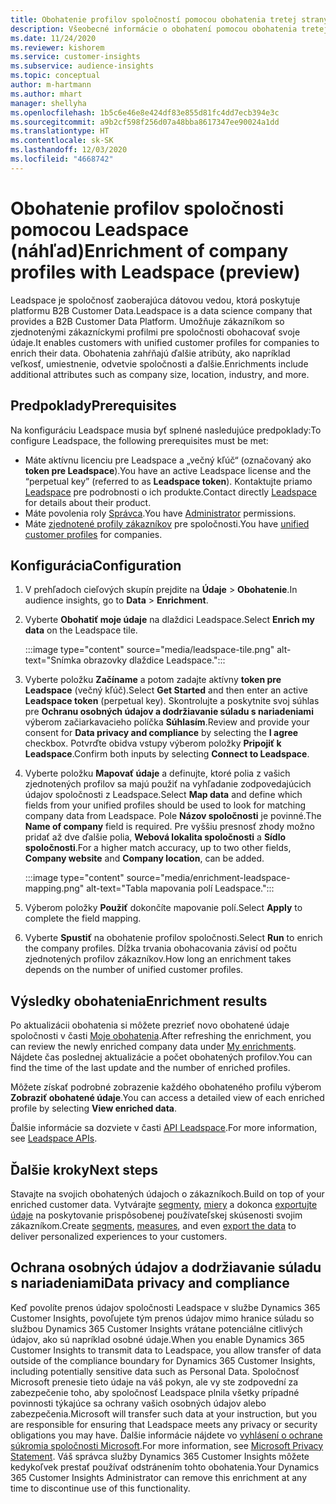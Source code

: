 ```yaml
---
title: Obohatenie profilov spoločností pomocou obohatenia tretej strany Leadspace
description: Všeobecné informácie o obohatení pomocou obohatenia tretej stranou Leadspace.
ms.date: 11/24/2020
ms.reviewer: kishorem
ms.service: customer-insights
ms.subservice: audience-insights
ms.topic: conceptual
author: m-hartmann
ms.author: mhart
manager: shellyha
ms.openlocfilehash: 1b5c6e46e8e424df83e855d81fc4dd7ecb394e3c
ms.sourcegitcommit: a9b2cf598f256d07a48bba8617347ee90024a1dd
ms.translationtype: HT
ms.contentlocale: sk-SK
ms.lasthandoff: 12/03/2020
ms.locfileid: "4668742"
---
```

# <a name="enrichment-of-company-profiles-with-leadspace-preview"></a><span data-ttu-id="f4875-103">Obohatenie profilov spoločnosti pomocou Leadspace (náhľad)</span><span class="sxs-lookup"><span data-stu-id="f4875-103">Enrichment of company profiles with Leadspace (preview)</span></span>

<span data-ttu-id="f4875-104">Leadspace je spoločnosť zaoberajúca dátovou vedou, ktorá poskytuje platformu B2B Customer Data.</span><span class="sxs-lookup"><span data-stu-id="f4875-104">Leadspace is a data science company that provides a B2B Customer Data Platform.</span></span> <span data-ttu-id="f4875-105">Umožňuje zákazníkom so zjednotenými zákazníckymi profilmi pre spoločnosti obohacovať svoje údaje.</span><span class="sxs-lookup"><span data-stu-id="f4875-105">It enables customers with unified customer profiles for companies to enrich their data.</span></span> <span data-ttu-id="f4875-106">Obohatenia zahŕňajú ďalšie atribúty, ako napríklad veľkosť, umiestnenie, odvetvie spoločnosti a ďalšie.</span><span class="sxs-lookup"><span data-stu-id="f4875-106">Enrichments include additional attributes such as company size, location, industry, and more.</span></span>

## <a name="prerequisites"></a><span data-ttu-id="f4875-107">Predpoklady</span><span class="sxs-lookup"><span data-stu-id="f4875-107">Prerequisites</span></span>

<span data-ttu-id="f4875-108">Na konfiguráciu Leadspace musia byť splnené nasledujúce predpoklady:</span><span class="sxs-lookup"><span data-stu-id="f4875-108">To configure Leadspace, the following prerequisites must be met:</span></span>

- <span data-ttu-id="f4875-109">Máte aktívnu licenciu pre Leadspace a „večný kľúč“ (označovaný ako **token pre Leadspace**).</span><span class="sxs-lookup"><span data-stu-id="f4875-109">You have an active Leadspace license and the “perpetual key” (referred to as **Leadspace token**).</span></span> <span data-ttu-id="f4875-110">Kontaktujte priamo [Leadspace](https://www.leadspace.com/products/leadspace-on-demand/) pre podrobnosti o ich produkte.</span><span class="sxs-lookup"><span data-stu-id="f4875-110">Contact directly [Leadspace](https://www.leadspace.com/products/leadspace-on-demand/) for details about their product.</span></span>
- <span data-ttu-id="f4875-111">Máte povolenia roly [Správca](permissions.md#administrator).</span><span class="sxs-lookup"><span data-stu-id="f4875-111">You have [Administrator](permissions.md#administrator) permissions.</span></span>
- <span data-ttu-id="f4875-112">Máte [zjednotené profily zákazníkov](customer-profiles.md) pre spoločnosti.</span><span class="sxs-lookup"><span data-stu-id="f4875-112">You have [unified customer profiles](customer-profiles.md) for companies.</span></span>

## <a name="configuration"></a><span data-ttu-id="f4875-113">Konfigurácia</span><span class="sxs-lookup"><span data-stu-id="f4875-113">Configuration</span></span>

1. <span data-ttu-id="f4875-114">V prehľadoch cieľových skupín prejdite na **Údaje** > **Obohatenie**.</span><span class="sxs-lookup"><span data-stu-id="f4875-114">In audience insights, go to **Data** > **Enrichment**.</span></span>

1. <span data-ttu-id="f4875-115">Vyberte **Obohatiť moje údaje** na dlaždici Leadspace.</span><span class="sxs-lookup"><span data-stu-id="f4875-115">Select **Enrich my data** on the Leadspace tile.</span></span>

   :::image type="content" source="media/leadspace-tile.png" alt-text="Snímka obrazovky dlaždice Leadspace.":::

1. <span data-ttu-id="f4875-117">Vyberte položku **Začíname** a potom zadajte aktívny **token pre Leadspace** (večný kľúč).</span><span class="sxs-lookup"><span data-stu-id="f4875-117">Select **Get Started** and then enter an active **Leadspace token** (perpetual key).</span></span> <span data-ttu-id="f4875-118">Skontrolujte a poskytnite svoj súhlas pre **Ochranu osobných údajov a dodržiavanie súladu s nariadeniami** výberom začiarkavacieho políčka **Súhlasím**.</span><span class="sxs-lookup"><span data-stu-id="f4875-118">Review and provide your consent for **Data privacy and compliance** by selecting the **I agree** checkbox.</span></span> <span data-ttu-id="f4875-119">Potvrďte obidva vstupy výberom položky **Pripojiť k Leadspace**.</span><span class="sxs-lookup"><span data-stu-id="f4875-119">Confirm both inputs by selecting **Connect to Leadspace**.</span></span>

1. <span data-ttu-id="f4875-120">Vyberte položku **Mapovať údaje** a definujte, ktoré polia z vašich zjednotených profilov sa majú použiť na vyhľadanie zodpovedajúcich údajov spoločnosti z Leadspace.</span><span class="sxs-lookup"><span data-stu-id="f4875-120">Select **Map data** and define which fields from your unified profiles should be used to look for matching company data from Leadspace.</span></span> <span data-ttu-id="f4875-121">Pole **Názov spoločnosti** je povinné.</span><span class="sxs-lookup"><span data-stu-id="f4875-121">The **Name of company** field is required.</span></span> <span data-ttu-id="f4875-122">Pre vyššiu presnosť zhody možno pridať až dve ďalšie polia, **Webová lokalita spoločnosti** a **Sídlo spoločnosti**.</span><span class="sxs-lookup"><span data-stu-id="f4875-122">For a higher match accuracy, up to two other fields, **Company website** and **Company location**, can be added.</span></span>

   :::image type="content" source="media/enrichment-leadspace-mapping.png" alt-text="Tabla mapovania polí Leadspace.":::
   
1. <span data-ttu-id="f4875-124">Výberom položky **Použiť** dokončíte mapovanie polí.</span><span class="sxs-lookup"><span data-stu-id="f4875-124">Select **Apply** to complete the field mapping.</span></span>

1. <span data-ttu-id="f4875-125">Vyberte **Spustiť** na obohatenie profilov spoločnosti.</span><span class="sxs-lookup"><span data-stu-id="f4875-125">Select **Run** to enrich the company profiles.</span></span> <span data-ttu-id="f4875-126">Dĺžka trvania obohacovania závisí od počtu zjednotených profilov zákazníkov.</span><span class="sxs-lookup"><span data-stu-id="f4875-126">How long an enrichment takes depends on the number of unified customer profiles.</span></span>

## <a name="enrichment-results"></a><span data-ttu-id="f4875-127">Výsledky obohatenia</span><span class="sxs-lookup"><span data-stu-id="f4875-127">Enrichment results</span></span>

<span data-ttu-id="f4875-128">Po aktualizácii obohatenia si môžete prezrieť novo obohatené údaje spoločnosti v časti [Moje obohatenia](enrichment-hub.md).</span><span class="sxs-lookup"><span data-stu-id="f4875-128">After refreshing the enrichment, you can review the newly enriched company data under [My enrichments](enrichment-hub.md).</span></span> <span data-ttu-id="f4875-129">Nájdete čas poslednej aktualizácie a počet obohatených profilov.</span><span class="sxs-lookup"><span data-stu-id="f4875-129">You can find the time of the last update and the number of enriched profiles.</span></span>

<span data-ttu-id="f4875-130">Môžete získať podrobné zobrazenie každého obohateného profilu výberom **Zobraziť obohatené údaje**.</span><span class="sxs-lookup"><span data-stu-id="f4875-130">You can access a detailed view of each enriched profile by selecting **View enriched data**.</span></span>

<span data-ttu-id="f4875-131">Ďalšie informácie sa dozviete v časti [API Leadspace](https://support.leadspace.com/hc/en-us/sections/201997649-API).</span><span class="sxs-lookup"><span data-stu-id="f4875-131">For more information, see [Leadspace APIs](https://support.leadspace.com/hc/en-us/sections/201997649-API).</span></span>

## <a name="next-steps"></a><span data-ttu-id="f4875-132">Ďalšie kroky</span><span class="sxs-lookup"><span data-stu-id="f4875-132">Next steps</span></span>

<span data-ttu-id="f4875-133">Stavajte na svojich obohatených údajoch o zákazníkoch.</span><span class="sxs-lookup"><span data-stu-id="f4875-133">Build on top of your enriched customer data.</span></span> <span data-ttu-id="f4875-134">Vytvárajte [segmenty](segments.md), [miery](measures.md) a dokonca [exportujte údaje](export-destinations.md) na poskytovanie prispôsobenej používateľskej skúsenosti svojim zákazníkom.</span><span class="sxs-lookup"><span data-stu-id="f4875-134">Create [segments](segments.md), [measures](measures.md), and even [export the data](export-destinations.md) to deliver personalized experiences to your customers.</span></span>

## <a name="data-privacy-and-compliance"></a><span data-ttu-id="f4875-135">Ochrana osobných údajov a dodržiavanie súladu s nariadeniami</span><span class="sxs-lookup"><span data-stu-id="f4875-135">Data privacy and compliance</span></span>

<span data-ttu-id="f4875-136">Keď povolíte prenos údajov spoločnosti Leadspace v službe Dynamics 365 Customer Insights, povoľujete tým prenos údajov mimo hranice súladu so službou Dynamics 365 Customer Insights vrátane potenciálne citlivých údajov, ako sú napríklad osobné údaje.</span><span class="sxs-lookup"><span data-stu-id="f4875-136">When you enable Dynamics 365 Customer Insights to transmit data to Leadspace, you allow transfer of data outside of the compliance boundary for Dynamics 365 Customer Insights, including potentially sensitive data such as Personal Data.</span></span> <span data-ttu-id="f4875-137">Spoločnosť Microsoft prenesie tieto údaje na váš pokyn, ale vy ste zodpovední za zabezpečenie toho, aby spoločnosť Leadspace plnila všetky prípadné povinnosti týkajúce sa ochrany vašich osobných údajov alebo zabezpečenia.</span><span class="sxs-lookup"><span data-stu-id="f4875-137">Microsoft will transfer such data at your instruction, but you are responsible for ensuring that Leadspace meets any privacy or security obligations you may have.</span></span> <span data-ttu-id="f4875-138">Ďalšie informácie nájdete vo [vyhlásení o ochrane súkromia spoločnosti Microsoft](https://go.microsoft.com/fwlink/?linkid=396732).</span><span class="sxs-lookup"><span data-stu-id="f4875-138">For more information, see [Microsoft Privacy Statement](https://go.microsoft.com/fwlink/?linkid=396732).</span></span>
<span data-ttu-id="f4875-139">Váš správca služby Dynamics 365 Customer Insights môžete kedykoľvek prestať používať odstránením tohto obohatenia.</span><span class="sxs-lookup"><span data-stu-id="f4875-139">Your Dynamics 365 Customer Insights Administrator can remove this enrichment at any time to discontinue use of this functionality.</span></span>